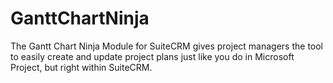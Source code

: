 # GanttChartNinja
The Gantt Chart Ninja Module for SuiteCRM gives project managers the tool to easily create and update project plans just like you do in Microsoft Project, but right within SuiteCRM.
